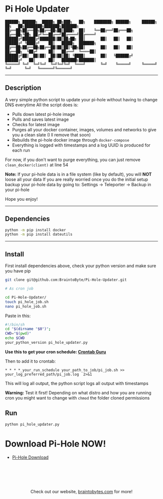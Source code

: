 # Pi Hole Updater

```
██████╗ ██████╗  █████╗ ██╗███╗   ██╗    ████████╗ ██████╗     ██████╗ ██╗   ██╗████████╗███████╗███████╗
██╔══██╗██╔══██╗██╔══██╗██║████╗  ██║    ╚══██╔══╝██╔═══██╗    ██╔══██╗╚██╗ ██╔╝╚══██╔══╝██╔════╝██╔════╝
██████╔╝██████╔╝███████║██║██╔██╗ ██║       ██║   ██║   ██║    ██████╔╝ ╚████╔╝    ██║   █████╗  ███████╗
██╔══██╗██╔══██╗██╔══██║██║██║╚██╗██║       ██║   ██║   ██║    ██╔══██╗  ╚██╔╝     ██║   ██╔══╝  ╚════██║
██████╔╝██║  ██║██║  ██║██║██║ ╚████║       ██║   ╚██████╔╝    ██████╔╝   ██║      ██║   ███████╗███████║
╚═════╝ ╚═╝  ╚═╝╚═╝  ╚═╝╚═╝╚═╝  ╚═══╝       ╚═╝    ╚═════╝     ╚═════╝    ╚═╝      ╚═╝   ╚══════╝╚══════╝
```

-----

## Description

A very simple python script to update your pi-hole without having to change DNS everytime
All the script does is:

- Pulls down latest pi-hole image
- Pulls and saves latest image
- Checks for latest image
- Purges all your docker container, images, volumes and networks to give you a clean slate (I ll remove that soon)
- Rebuilds the pi-hole docker image through ```docker-compose```
- Everything is logged with timestamps and a log UUID is produced for each run

For now, if you don't want to purge everything, you can just remove ```clean_docker(client)``` at line 54

**Note:** If your pi-hole data is in a file system (like by default), you will **NOT** loose all your data
If you are really worried once you do the initial setup backup your pi-hole data by going to: Settings -> Teleporter -> Backup in your pi-hole

Hope you enjoy!

-----
## Dependencies

```bash
python -m pip install docker
python -m pip install dateutils
```
-----
## Install

First install dependencies above, check your python version and make sure you have pip

```bash
git clone git@github.com:BraintoByte/Pi-Hole-Updater.git

# As cron job

cd Pi-Hole-Updater/
touch pi_hole_job.sh
nano pi_hole_job.sh
```

Paste in this:

```bash
#!/bin/sh
cd "$(dirname "$0")";
CWD="$(pwd)"
echo $CWD
your_python_version pi_hole_updater.py
```

**Use this to get your cron schedule: [Crontab Guru](https://crontab.guru/)**

Then to add it to crontab:

```
* * * *_your_run_schedule your_path_to_job/pi_job.sh >> your_log_preferred_path/pi_job.log  2>&1
```

This will log all output, the python script logs all output with timestamps

**Warning:** Test it first! Depending on what distro and how you are running cron you might want to change with ```chmod``` the folder cloned permissions

## Run

```bash
python pi_hole_updater.py
```

# Download Pi-Hole NOW!
- [Pi-Hole Download](https://github.com/pi-hole/pi-hole)

<br />
<br />
<br />
<br />
<p align="center">
  Check out our website, 
  <a href="https://www.braintobytes.com/">braintobytes.com</a>
  for more!
</p>
